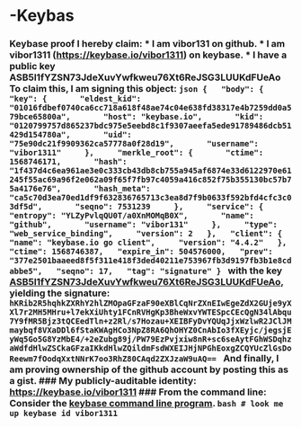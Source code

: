 # -Keybas
### Keybase proof  I hereby claim:    * I am vibor131 on github.   * I am vibor1311 (https://keybase.io/vibor1311) on keybase.   * I have a public key ASB5l1fYZSN73JdeXuvYwfkweu76Xt6ReJSG3LUUKdFUeAo  To claim this, I am signing this object:  ```json {   "body": {     "key": {       "eldest_kid": "01016fdbef0740ca6cc718a618f48ae74c04e638fd38317e4b7259dd0a579bce65800a",       "host": "keybase.io",       "kid": "0120799757d865237bdc975e5eebd8c1f9307aeefa5ede91789486dcb51429d154780a",       "uid": "75e90dc21f9909362ca57778a0f28d19",       "username": "vibor1311"     },     "merkle_root": {       "ctime": 1568746171,       "hash": "1f437d4c6ea961ae3e0c333cb43db8cb755a945af6874e33d6122970e61245f55ac69a96f2e062a09f65f7fb97c4059a416c852f75b355130bc57b75a4176e76",       "hash_meta": "ca5c70d3ea70ed1df9f632836765713c3ea8d7f9b0633f592bfd4cfc3c03df5d",       "seqno": 7531239     },     "service": {       "entropy": "YLZyPvlqQU0T/a0XnMOMqB0X",       "name": "github",       "username": "vibor131"     },     "type": "web_service_binding",     "version": 2   },   "client": {     "name": "keybase.io go client",     "version": "4.4.2"   },   "ctime": 1568746387,   "expire_in": 504576000,   "prev": "377e2501baaeed8f5f311e418f3ded40211e753967fb3d9197fb3b1e8cdabbe5",   "seqno": 17,   "tag": "signature" } ```  with the key [ASB5l1fYZSN73JdeXuvYwfkweu76Xt6ReJSG3LUUKdFUeAo](https://keybase.io/vibor1311), yielding the signature:  ``` hKRib2R5hqhkZXRhY2hlZMOpaGFzaF90eXBlCqNrZXnEIwEgeZdX2GUje9yXXl7r2MH5MHru+l7ekXiUhty1FCnRVHgKp3BheWxvYWTESpcCEcQgN34lAbqu7Y9fMR5Bjz3tQCEedTln+z2Rl/s7Hozau+XEIBFyDvYQUqJjxWzlwR2JClJMmaybqf8VXaDDl6fStaKWAgHCo3NpZ8RA6QhOHYZ0CnAbIo3fXEyjc/jegsjEyWq5Go5G8YzMbE4/+2eZubg89j/PW79EzPvjxiw8nR+sc6seAytFGhWSDqhzaWdfdHlwZSCkaGFzaIKkdHlwZQildmFsdWXEIJHjNPGhEoxgZCQYUcZlGsDoReewm7fOodqXxtNNrK7oo3RhZ80CAqd2ZXJzaW9uAQ==  ```  And finally, I am proving ownership of the github account by posting this as a gist.  ### My publicly-auditable identity:  https://keybase.io/vibor1311  ### From the command line:  Consider the [keybase command line program](https://keybase.io/download).  ```bash # look me up keybase id vibor1311 ```

